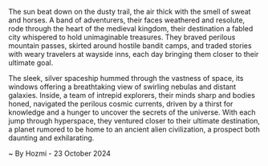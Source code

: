 
The sun beat down on the dusty trail, the air thick with the smell of sweat and horses.  A band of adventurers, their faces weathered and resolute, rode through the heart of the medieval kingdom, their destination a fabled city whispered to hold unimaginable treasures. They braved perilous mountain passes, skirted around hostile bandit camps, and traded stories with weary travelers at wayside inns, each day bringing them closer to their ultimate goal. 

The sleek, silver spaceship hummed through the vastness of space, its windows offering a breathtaking view of swirling nebulas and distant galaxies. Inside, a team of intrepid explorers, their minds sharp and bodies honed, navigated the perilous cosmic currents, driven by a thirst for knowledge and a hunger to uncover the secrets of the universe.  With each jump through hyperspace, they ventured closer to their ultimate destination, a planet rumored to be home to an ancient alien civilization, a prospect both daunting and exhilarating. 

~ By Hozmi - 23 October 2024
